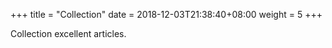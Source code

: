 +++
title = "Collection"
date =  2018-12-03T21:38:40+08:00
weight = 5
+++

Collection excellent articles.
